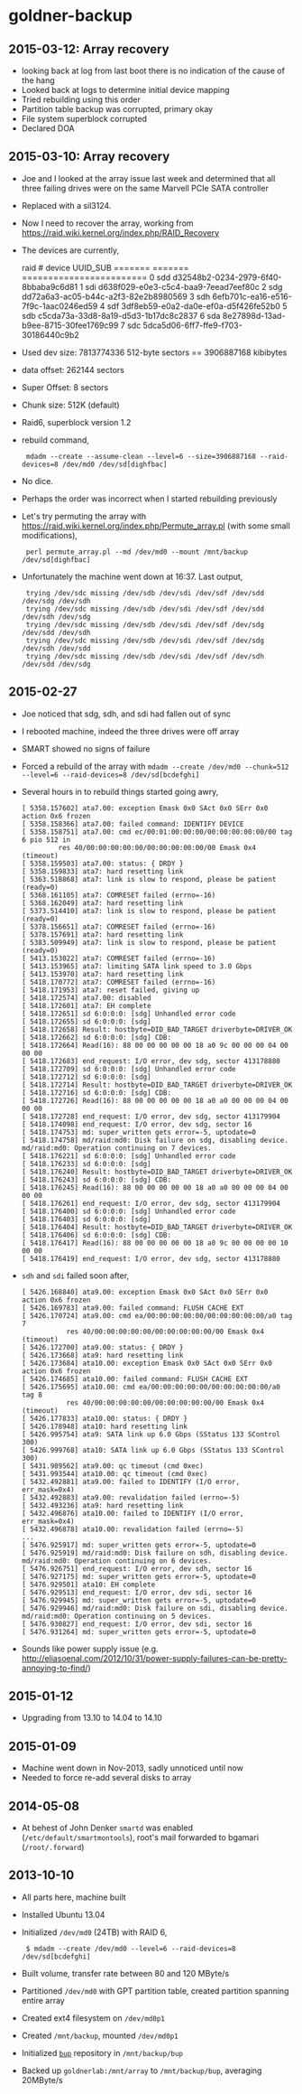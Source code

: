 # goldner-backup

## 2015-03-12: Array recovery

 * looking back at log from last boot there is no indication of the cause of the hang
 * Looked back at logs to determine initial device mapping
 * Tried rebuilding using this order
 * Partition table backup was corrupted, primary okay
 * File system superblock corrupted
 * Declared DOA

## 2015-03-10: Array recovery

 * Joe and I looked at the array issue last week and determined that
   all three failing drives were on the same Marvell PCIe SATA controller
 * Replaced with a sil3124.
 * Now I need to recover the array, working from <https://raid.wiki.kernel.org/index.php/RAID_Recovery>
 * The devices are currently,

      raid #    device       UUID_SUB
	  =======   =======      ========================
	  0         sdd          d32548b2-0234-2979-6f40-8bbaba9c6d81
	  1         sdi          d638f029-e0e3-c5c4-baa9-7eead7eef80c
	  2         sdg          dd72a6a3-ac05-b44c-a2f3-82e2b8980569
	  3         sdh          6efb701c-ea16-e516-7f9c-1aac0246ed59
	  4         sdf          3df8eb59-e0a2-da0e-ef0a-d5f426fe52b0
	  5         sdb          c5cda73a-33d8-8a19-d5d3-1b17dc8c2837
	  6         sda          8e27898d-13ad-b9ee-8715-30fee1769c99
	  7         sdc          5dca5d06-6ff7-ffe9-f703-30186440c9b2
	  
 * Used dev size: 7813774336 512-byte sectors == 3906887168 kibibytes
 * data offset: 262144 sectors
 * Super Offset: 8 sectors
 * Chunk size: 512K (default)
 * Raid6, superblock version 1.2
 * rebuild command,

        mdadm --create --assume-clean --level=6 --size=3906887168 --raid-devices=8 /dev/md0 /dev/sd[dighfbac]

 * No dice.
 * Perhaps the order was incorrect when I started rebuilding previously
 * Let's try permuting the array with
   <https://raid.wiki.kernel.org/index.php/Permute_array.pl> (with
   some small modifications),

        perl permute_array.pl --md /dev/md0 --mount /mnt/backup /dev/sd[dighfbac]

 * Unfortunately the machine went down at 16:37. Last output,

        trying /dev/sdc missing /dev/sdb /dev/sdi /dev/sdf /dev/sdd /dev/sdg /dev/sdh
		trying /dev/sdc missing /dev/sdb /dev/sdi /dev/sdf /dev/sdd /dev/sdh /dev/sdg
		trying /dev/sdc missing /dev/sdb /dev/sdi /dev/sdf /dev/sdg /dev/sdd /dev/sdh
		trying /dev/sdc missing /dev/sdb /dev/sdi /dev/sdf /dev/sdg /dev/sdh /dev/sdd
		trying /dev/sdc missing /dev/sdb /dev/sdi /dev/sdf /dev/sdh /dev/sdd /dev/sdg



## 2015-02-27

 * Joe noticed that sdg, sdh, and sdi had fallen out of sync
 * I rebooted machine, indeed the three drives were off array
 * SMART showed no signs of failure
 * Forced a rebuild of the array with `mdadm --create /dev/md0 --chunk=512 --level=6 --raid-devices=8 /dev/sd[bcdefghi]`

 * Several hours in to rebuild things started going awry,

   ```
   [ 5358.157602] ata7.00: exception Emask 0x0 SAct 0x0 SErr 0x0 action 0x6 frozen
   [ 5358.158366] ata7.00: failed command: IDENTIFY DEVICE
   [ 5358.158751] ata7.00: cmd ec/00:01:00:00:00/00:00:00:00:00/00 tag 6 pio 512 in
            res 40/00:00:00:00:00/00:00:00:00:00/00 Emask 0x4 (timeout)
   [ 5358.159503] ata7.00: status: { DRDY }
   [ 5358.159833] ata7: hard resetting link
   [ 5363.518868] ata7: link is slow to respond, please be patient (ready=0)
   [ 5368.161105] ata7: COMRESET failed (errno=-16)
   [ 5368.162049] ata7: hard resetting link
   [ 5373.514410] ata7: link is slow to respond, please be patient (ready=0)
   [ 5378.156651] ata7: COMRESET failed (errno=-16)
   [ 5378.157691] ata7: hard resetting link
   [ 5383.509949] ata7: link is slow to respond, please be patient (ready=0)
   [ 5413.153022] ata7: COMRESET failed (errno=-16)
   [ 5413.153965] ata7: limiting SATA link speed to 3.0 Gbps
   [ 5413.153970] ata7: hard resetting link
   [ 5418.170772] ata7: COMRESET failed (errno=-16)
   [ 5418.171953] ata7: reset failed, giving up
   [ 5418.172574] ata7.00: disabled
   [ 5418.172601] ata7: EH complete
   [ 5418.172651] sd 6:0:0:0: [sdg] Unhandled error code
   [ 5418.172655] sd 6:0:0:0: [sdg]  
   [ 5418.172658] Result: hostbyte=DID_BAD_TARGET driverbyte=DRIVER_OK
   [ 5418.172662] sd 6:0:0:0: [sdg] CDB: 
   [ 5418.172664] Read(16): 88 00 00 00 00 00 18 a0 9c 00 00 00 04 00 00 00
   [ 5418.172683] end_request: I/O error, dev sdg, sector 413178880
   [ 5418.172709] sd 6:0:0:0: [sdg] Unhandled error code
   [ 5418.172712] sd 6:0:0:0: [sdg]  
   [ 5418.172714] Result: hostbyte=DID_BAD_TARGET driverbyte=DRIVER_OK
   [ 5418.172716] sd 6:0:0:0: [sdg] CDB: 
   [ 5418.172726] Read(16): 88 00 00 00 00 00 18 a0 a0 00 00 00 04 00 00 00
   [ 5418.172728] end_request: I/O error, dev sdg, sector 413179904
   [ 5418.174098] end_request: I/O error, dev sdg, sector 16
   [ 5418.174753] md: super_written gets error=-5, uptodate=0
   [ 5418.174758] md/raid:md0: Disk failure on sdg, disabling device.
   md/raid:md0: Operation continuing on 7 devices.
   [ 5418.176221] sd 6:0:0:0: [sdg] Unhandled error code
   [ 5418.176233] sd 6:0:0:0: [sdg]  
   [ 5418.176240] Result: hostbyte=DID_BAD_TARGET driverbyte=DRIVER_OK
   [ 5418.176243] sd 6:0:0:0: [sdg] CDB: 
   [ 5418.176245] Read(16): 88 00 00 00 00 00 18 a0 a0 00 00 00 04 00 00 00
   [ 5418.176261] end_request: I/O error, dev sdg, sector 413179904
   [ 5418.176400] sd 6:0:0:0: [sdg] Unhandled error code
   [ 5418.176403] sd 6:0:0:0: [sdg]  
   [ 5418.176404] Result: hostbyte=DID_BAD_TARGET driverbyte=DRIVER_OK
   [ 5418.176406] sd 6:0:0:0: [sdg] CDB: 
   [ 5418.176417] Read(16): 88 00 00 00 00 00 18 a0 9c 00 00 00 00 10 00 00
   [ 5418.176419] end_request: I/O error, dev sdg, sector 413178880
   ```

 * `sdh` and `sdi` failed soon after,

   ```
   [ 5426.168840] ata9.00: exception Emask 0x0 SAct 0x0 SErr 0x0 action 0x6 frozen
   [ 5426.169783] ata9.00: failed command: FLUSH CACHE EXT
   [ 5426.170724] ata9.00: cmd ea/00:00:00:00:00/00:00:00:00:00/a0 tag 7
              res 40/00:00:00:00:00/00:00:00:00:00/00 Emask 0x4 (timeout)
   [ 5426.172700] ata9.00: status: { DRDY }
   [ 5426.173668] ata9: hard resetting link
   [ 5426.173684] ata10.00: exception Emask 0x0 SAct 0x0 SErr 0x0 action 0x6 frozen
   [ 5426.174685] ata10.00: failed command: FLUSH CACHE EXT
   [ 5426.175695] ata10.00: cmd ea/00:00:00:00:00/00:00:00:00:00/a0 tag 8
              res 40/00:00:00:00:00/00:00:00:00:00/00 Emask 0x4 (timeout)
   [ 5426.177833] ata10.00: status: { DRDY }
   [ 5426.178948] ata10: hard resetting link
   [ 5426.995754] ata9: SATA link up 6.0 Gbps (SStatus 133 SControl 300)
   [ 5426.999768] ata10: SATA link up 6.0 Gbps (SStatus 133 SControl 300)
   [ 5431.989562] ata9.00: qc timeout (cmd 0xec)
   [ 5431.993544] ata10.00: qc timeout (cmd 0xec)
   [ 5432.492881] ata9.00: failed to IDENTIFY (I/O error, err_mask=0x4)
   [ 5432.492883] ata9.00: revalidation failed (errno=-5)
   [ 5432.493236] ata9: hard resetting link
   [ 5432.496876] ata10.00: failed to IDENTIFY (I/O error, err_mask=0x4)
   [ 5432.496878] ata10.00: revalidation failed (errno=-5)
   ...
   [ 5476.925917] md: super_written gets error=-5, uptodate=0
   [ 5476.925919] md/raid:md0: Disk failure on sdh, disabling device.
   md/raid:md0: Operation continuing on 6 devices.
   [ 5476.926751] end_request: I/O error, dev sdh, sector 16
   [ 5476.927175] md: super_written gets error=-5, uptodate=0
   [ 5476.929501] ata10: EH complete
   [ 5476.929513] end_request: I/O error, dev sdi, sector 16
   [ 5476.929945] md: super_written gets error=-5, uptodate=0
   [ 5476.929946] md/raid:md0: Disk failure on sdi, disabling device.
   md/raid:md0: Operation continuing on 5 devices.
   [ 5476.930827] end_request: I/O error, dev sdi, sector 16
   [ 5476.931264] md: super_written gets error=-5, uptodate=0
   ```

 * Sounds like power supply issue (e.g. http://eliasoenal.com/2012/10/31/power-supply-failures-can-be-pretty-annoying-to-find/)
 
## 2015-01-12
 * Upgrading from 13.10 to 14.04 to 14.10

## 2015-01-09
 * Machine went down in Nov-2013, sadly unnoticed until now
 * Needed to force re-add several disks to array

## 2014-05-08
 * At behest of John Denker `smartd` was enabled
   (`/etc/default/smartmontools`), root's mail forwarded to bgamari (`/root/.forward`)

## 2013-10-10

 * All parts here, machine built
 * Installed Ubuntu 13.04
 * Initialized `/dev/md0` (24TB) with RAID 6,

        $ mdadm --create /dev/md0 --level=6 --raid-devices=8 /dev/sd[bcdefghi]

 * Built volume, transfer rate between 80 and 120 MByte/s
 * Partitioned `/dev/md0` with GPT partition table, created partition
   spanning entire array
 * Created ext4 filesystem on `/dev/md0p1`
 * Created `/mnt/backup`, mounted `/dev/md0p1`
 * Initialized [`bup`](http://github.com/bup/bup) repository in `/mnt/backup/bup`
 * Backed up `goldnerlab:/mnt/array` to `/mnt/backup/bup`, averaging 20MByte/s

